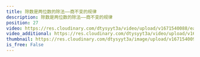```yaml
---
title: 除数是两位数的除法——商不变的规律
description: 除数是两位数的除法——商不变的规律
position: 27
video: https://res.cloudinary.com/dtysyyt3a/video/upload/v1671540088/easymath/4年级上/06单元除数是两位数的除法/cvlsae2nzuina9rhlzbz.mp4
video_additional: https://res.cloudinary.com/dtysyyt3a/video/upload/v1671540147/easymath/4年级上/06单元除数是两位数的除法/每课一题的解答视频/bjrvwl7dpb9wytkkw1jt.mp4
thumbnail: https://res.cloudinary.com/dtysyyt3a/image/upload/v1671540090/easymath/4年级上/06单元除数是两位数的除法/yooygmtmwyrd5nwosmqq.png
is_free: False
---
```

